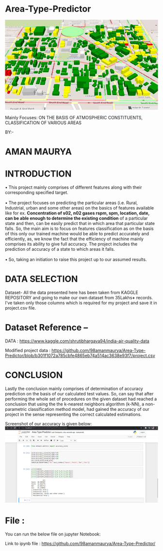 # Area-Type-Predictor

<img src ="https://github.com/98amanmaurya/Area-Type-Predictor/blob/52dbdc782b9426058223c445b91527631f34b059/Area.png">

Mainly Focuses: ON THE BASIS OF ATMOSPHERIC CONSTITUENTS, CLASSIFICATION OF VARIOUS AREAS


BY:-
# AMAN MAURYA




# INTRODUCTION

•	This project mainly comprises of different features along with their corresponding specified target.<br/><br/>
•	The project focuses on predicting the particular areas (i.e. Rural, Industrial, urban and some other areas) on the basics of features available like for ex. <b>Concentration of s02, n02 gases rspm, spm, location, date, can be able enough to determine the existing condition</b> of a particular state and then, can be easily predict that in which area that particular state falls. So, the main aim is to focus on features classification as on the basis of this only our trained machine would be able to predict accurately and efficiently, as, we know the fact that the efficiency of machine mainly comprises its ability to give full accuracy. The project includes the prediction of accuracy of a state to which areas it falls.<br/><br/>
•	So, taking an initiation to raise this project up to our assumed results.<br/>




# DATA SELECTION
Dataset-
All the data presented here has been taken from KAGGLE REPOSITORY and going to make our own dataset from 35Lakhs<b>+</b> records. I've taken only those columns which is required for my project and save it in project.csv file. 

# Dataset Reference – 
DATA :   https://www.kaggle.com/shrutibhargava94/india-air-quality-data

Modified project data :    https://github.com/98amanmaurya/Area-Type-Predictor/blob/b301f1072a785cbfe4865eb74a514ac3638e93f7/project.csv

# CONCLUSION
Lastly the conclusion mainly comprises of determination of accuracy prediction on the basis of our calculated test values. So, can say that after performing the whole set of procedures on the given dataset had reached a conclusion that using the the k-nearest neighbors algorithm (k-NN), a non-parametric classification method model, had gained the accuracy of our project in the sense representing the correct calculated estimations.

Screenshot of our accuracy is given below:
<img src ="https://github.com/98amanmaurya/Area-Type-Predictor/blob/f91072655617ec7681f049a33e58f3ab79364a17/Screenshot.png">


# File : 
You can run the below file on jupyter Notebook:

  Link to ipynb file : https://github.com/98amanmaurya/Area-Type-Predictor/


